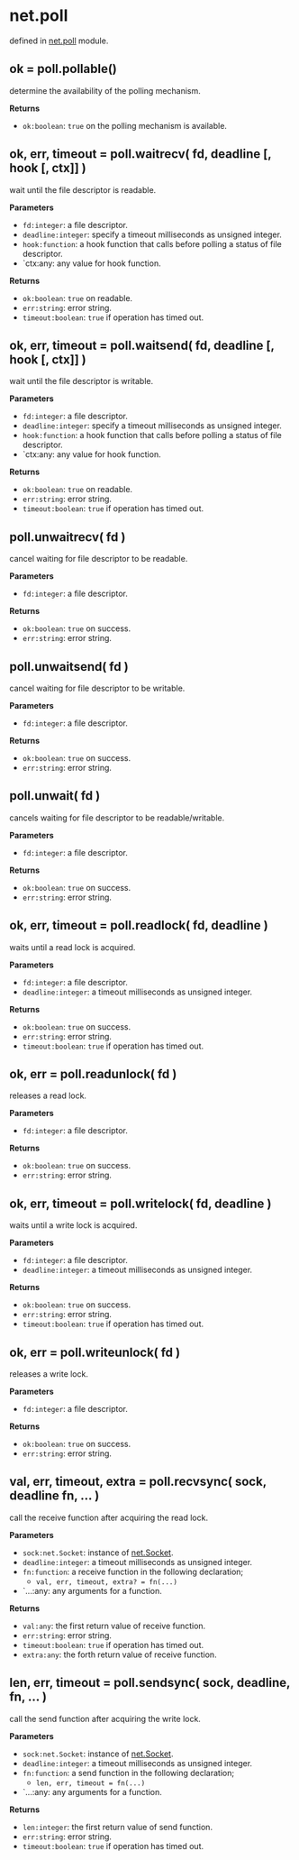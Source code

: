 # net.poll

defined in [net.poll](../lib/poll.lua) module.


## ok = poll.pollable()

determine the availability of the polling mechanism.

**Returns**

- `ok:boolean`: `true` on the polling mechanism is available.


## ok, err, timeout = poll.waitrecv( fd, deadline [, hook [, ctx]] )

wait until the file descriptor is readable.

**Parameters**

- `fd:integer`: a file descriptor.
- `deadline:integer`: specify a timeout milliseconds as unsigned integer.
- `hook:function`: a hook function that calls before polling a status of file descriptor.
- `ctx:any: any value for hook function.

**Returns**

- `ok:boolean`: `true` on readable.
- `err:string`: error string.
- `timeout:boolean`: `true` if operation has timed out.


## ok, err, timeout = poll.waitsend( fd, deadline [, hook [, ctx]] )

wait until the file descriptor is writable.

**Parameters**

- `fd:integer`: a file descriptor.
- `deadline:integer`: specify a timeout milliseconds as unsigned integer.
- `hook:function`: a hook function that calls before polling a status of file descriptor.
- `ctx:any: any value for hook function.

**Returns**

- `ok:boolean`: `true` on readable.
- `err:string`: error string.
- `timeout:boolean`: `true` if operation has timed out.


## poll.unwaitrecv( fd )

cancel waiting for file descriptor to be readable.

**Parameters**

- `fd:integer`: a file descriptor.

**Returns**

- `ok:boolean`: `true` on success.
- `err:string`: error string.


## poll.unwaitsend( fd )

cancel waiting for file descriptor to be writable.


**Parameters**

- `fd:integer`: a file descriptor.

**Returns**

- `ok:boolean`: `true` on success.
- `err:string`: error string.


## poll.unwait( fd )

cancels waiting for file descriptor to be readable/writable.

**Parameters**

- `fd:integer`: a file descriptor.

**Returns**

- `ok:boolean`: `true` on success.
- `err:string`: error string.


## ok, err, timeout = poll.readlock( fd, deadline )

waits until a read lock is acquired.

**Parameters**

- `fd:integer`: a file descriptor.
- `deadline:integer`: a timeout milliseconds as unsigned integer.

**Returns**

- `ok:boolean`: `true` on success.
- `err:string`: error string.
- `timeout:boolean`: `true` if operation has timed out.


## ok, err = poll.readunlock( fd )

releases a read lock.

**Parameters**

- `fd:integer`: a file descriptor.

**Returns**

- `ok:boolean`: `true` on success.
- `err:string`: error string.


## ok, err, timeout = poll.writelock( fd, deadline )

waits until a write lock is acquired.

**Parameters**

- `fd:integer`: a file descriptor.
- `deadline:integer`: a timeout milliseconds as unsigned integer.

**Returns**

- `ok:boolean`: `true` on success.
- `err:string`: error string.
- `timeout:boolean`: `true` if operation has timed out.


## ok, err = poll.writeunlock( fd )

releases a write lock.

**Parameters**

- `fd:integer`: a file descriptor.

**Returns**

- `ok:boolean`: `true` on success.
- `err:string`: error string.


## val, err, timeout, extra = poll.recvsync( sock, deadline fn, ... )

call the receive function after acquiring the read lock.

**Parameters**

- `sock:net.Socket`: instance of [net.Socket](./net_socket.md).
- `deadline:integer`: a timeout milliseconds as unsigned integer.
- `fn:function`: a receive function in the following declaration;
  - `val, err, timeout, extra? = fn(...)`
- `...:any: any arguments for a function.

**Returns**

- `val:any`: the first return value of receive function.
- `err:string`: error string.
- `timeout:boolean`: `true` if operation has timed out.
- `extra:any`: the forth return value of receive function.


## len, err, timeout = poll.sendsync( sock, deadline, fn, ... )

call the send function after acquiring the write lock.

**Parameters**

- `sock:net.Socket`: instance of [net.Socket](./net_socket.md).
- `deadline:integer`: a timeout milliseconds as unsigned integer.
- `fn:function`: a send function in the following declaration;
  - `len, err, timeout = fn(...)`
- `...:any: any arguments for a function.

**Returns**

- `len:integer`: the first return value of send function.
- `err:string`: error string.
- `timeout:boolean`: `true` if operation has timed out.

